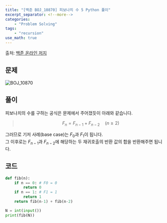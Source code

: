 ```yaml
---
title: "[백준 BOJ_10870] 피보나치 수 5 Python 풀이"
excerpt_separator: <!--more-->
categories: 
    - "Problem Solving"
tags: 
    - "recursion"
use_math: true
---
```

출처: [백준 온라인 저지](https://www.acmicpc.net/problem/10870)

## 문제
![BOJ_10870](https://user-images.githubusercontent.com/59808674/114319550-f2e75a00-9b4c-11eb-8c4f-0dd9955600cd.PNG)

## 풀이
피보나치의 수를 구하는 공식은 문제에서 주어졌듯이 아래와 같습니다.  

 > $$F_n = F_{n-1} + F_{n-2} \quad(n\ge2)$$

그러므로 기저 사례(base case)는 $F_0$과 $F_1$이 됩니다.  
그 이후로는 $F_{n-1}$과 $F_{n-2}$에 해당하는 두 재귀호출의 반환 값의 합을 반환해주면 됩니다. 

## 코드
```python
def fib(n):
    if n == 0: # F0 = 0
        return 0
    if n == 1: # F1 = 1
        return 1
    return fib(n-1) + fib(n-2)

N = int(input())
print(fib(N))
```